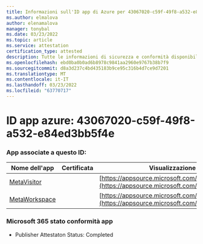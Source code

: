 ```yaml
---
title: Informazioni sull'ID app di Azure per 43067020-c59f-49f8-a532-e84ed3bb5f4e
ms.author: elmalova
author: elenamalova
manager: tonybal
ms.date: 03/23/2022
ms.topic: article
ms.service: attestation
certification_type: attested
description: Tutte le informazioni di sicurezza e conformità disponibili per 43067020-c59f-49f8-a532-e84ed3bb5f4e.
ms.openlocfilehash: ebd0ba0b0ad6b8978c9841aa2960e9767b38b7f9
ms.sourcegitcommit: d8a3d237c4bd435183b9ce95c316b4d7ce9d7201
ms.translationtype: MT
ms.contentlocale: it-IT
ms.lasthandoff: 03/23/2022
ms.locfileid: "63770717"
---
```

# <a name="azure-app-id-43067020-c59f-49f8-a532-e84ed3bb5f4e"></a>ID app azure: 43067020-c59f-49f8-a532-e84ed3bb5f4e


### <a name="apps-associated-with-this-id"></a>App associate a questo ID:
| **Nome dell'app** | **Certificata** | **Visualizzazione in AppSource** |
|--------------|---------------|-----------------------|
| [MetaVisitor](../forward/WA200003588.md) |  | [https://appsource.microsoft.com/product/office/WA200003588](https://appsource.microsoft.com/product/office/WA200003588) |
| [MetaWorkspace](../forward/WA200003747.md) |  | [https://appsource.microsoft.com/product/office/WA200003747](https://appsource.microsoft.com/product/office/WA200003747) |

### <a name="microsoft-365-app-compliance-status"></a>Microsoft 365 stato conformità app
- Publisher Attestaton Status: Completed
